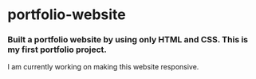 # portfolio-website
### Built a portfolio website by using only HTML and CSS. This is my first portfolio project.
I am currently working on making this website responsive.

